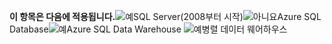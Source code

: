 <Token>**이 항목은 다음에 적용됩니다.**![예](media/yes.png)SQL Server(2008부터 시작)![아니요](media/no.png)Azure SQL Database![예](media/yes.png)Azure SQL Data Warehouse ![예](media/yes.png)병렬 데이터 웨어하우스 </Token>

